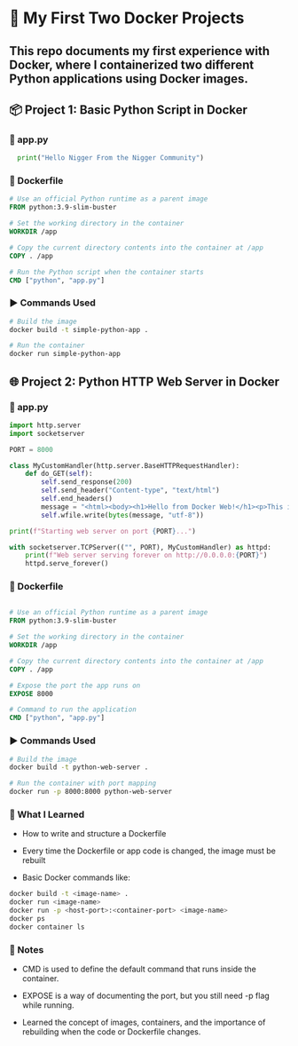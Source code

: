 # 🐳 My First Two Docker Projects

## This repo documents my first experience with Docker, where I containerized two different Python applications using Docker images.

## 📦 Project 1: Basic Python Script in Docker
### 📝 app.py
```python
  print("Hello Nigger From the Nigger Community")
```
### 🐳 Dockerfile
```Dockerfile
# Use an official Python runtime as a parent image
FROM python:3.9-slim-buster

# Set the working directory in the container
WORKDIR /app

# Copy the current directory contents into the container at /app
COPY . /app

# Run the Python script when the container starts
CMD ["python", "app.py"]
```

### ▶️ Commands Used
```bash
# Build the image
docker build -t simple-python-app .

# Run the container
docker run simple-python-app
```

## 🌐 Project 2: Python HTTP Web Server in Docker
### 📝 app.py
```python
import http.server
import socketserver

PORT = 8000

class MyCustomHandler(http.server.BaseHTTPRequestHandler):
    def do_GET(self):
        self.send_response(200)
        self.send_header("Content-type", "text/html")
        self.end_headers()
        message = "<html><body><h1>Hello from Docker Web!</h1><p>This is dynamic content from your Python app in Docker.</p></body></html>"
        self.wfile.write(bytes(message, "utf-8"))

print(f"Starting web server on port {PORT}...")

with socketserver.TCPServer(("", PORT), MyCustomHandler) as httpd:
    print(f"Web server serving forever on http://0.0.0.0:{PORT}")
    httpd.serve_forever()
```
### 🐳 Dockerfile
```Dockerfile

# Use an official Python runtime as a parent image
FROM python:3.9-slim-buster

# Set the working directory in the container
WORKDIR /app

# Copy the current directory contents into the container at /app
COPY . /app

# Expose the port the app runs on
EXPOSE 8000

# Command to run the application
CMD ["python", "app.py"]
```

### ▶️ Commands Used
```bash
# Build the image
docker build -t python-web-server .

# Run the container with port mapping
docker run -p 8000:8000 python-web-server
```
### 🧠 What I Learned
- How to write and structure a Dockerfile

- Every time the Dockerfile or app code is changed, the image must be rebuilt

- Basic Docker commands like:

```bash 
docker build -t <image-name> .
docker run <image-name>
docker run -p <host-port>:<container-port> <image-name>
docker ps
docker container ls
```

### 📝 Notes
- CMD is used to define the default command that runs inside the container.

- EXPOSE is a way of documenting the port, but you still need -p flag while running.

- Learned the concept of images, containers, and the importance of rebuilding when the code or Dockerfile changes.

